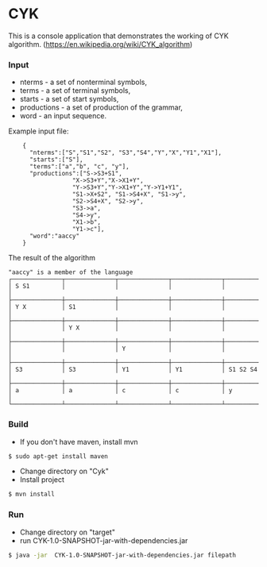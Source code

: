 # CYK
This is a console application that demonstrates the working of CYK algorithm.
(https://en.wikipedia.org/wiki/CYK_algorithm)
### Input

   - nterms - a set of nonterminal symbols,
   - terms - a set of terminal symbols,
   - starts - a set of start symbols,
   - productions - a set of production of the grammar,
   - word - an input sequence.
   
Example input file: 

```
    {
      "nterms":["S","S1","S2", "S3","S4","Y","X","Y1","X1"],
      "starts":["S"],
      "terms":["a","b", "c", "y"],
      "productions":["S->S3+S1",
                  "X->S3+Y","X->X1+Y",
                  "Y->S3+Y","Y->X1+Y","Y->Y1+Y1",
                  "S1->X+S2", "S1->S4+X", "S1->y",
                  "S2->S4+X", "S2->y",
                  "S3->a",
                  "S4->y",
                  "X1->b",
                  "Y1->c"],
      "word":"aaccy"
    }
```


 The result of the algorithm
    
```
"aaccy" is a member of the language
┌──────────────┬──────────────┬──────────────┬──────────────┬──────────────┐
│ S S1         │              │              │              │              │
├──────────────┼──────────────┼──────────────┼──────────────┼──────────────┤
│ Y X          │ S1           │              │              │              │
├──────────────┼──────────────┼──────────────┼──────────────┼──────────────┤
│              │ Y X          │              │              │              │
├──────────────┼──────────────┼──────────────┼──────────────┼──────────────┤
│              │              │ Y            │              │              │
├──────────────┼──────────────┼──────────────┼──────────────┼──────────────┤
│ S3           │ S3           │ Y1           │ Y1           │ S1 S2 S4     │
├──────────────┼──────────────┼──────────────┼──────────────┼──────────────┤
│ a            │ a            │ c            │ c            │ y            │
└──────────────┴──────────────┴──────────────┴──────────────┴──────────────┘

```

### Build
 - If you don't have maven, install mvn
```sh
$ sudo apt-get install maven
```

 - Change directory on "Cyk"
 - Install project
```sh
$ mvn install
```

### Run
 - Change directory on "target"
 - run CYK-1.0-SNAPSHOT-jar-with-dependencies.jar
 
 ```sh
 $ java -jar  CYK-1.0-SNAPSHOT-jar-with-dependencies.jar filepath
 ```
